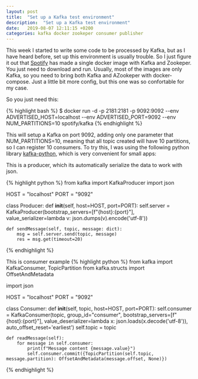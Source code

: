 ```yaml
---
layout: post
title:  "Set up a Kafka test environment"
description:  "Set up a Kafka test environment"
date:   2019-08-07 12:11:15 +0200
categories: kafka docker zookeper consumer publisher
---
```


This week I started to write some code to be processed by Kafka, but as I have heard before, set up this environment is usually trouble. So I just figure it out that [Spotify][kafka-github] has made a single docker image with Kafka and Zookeper. You just need to download and run. Usually, most of the images are only Kafka, so you need to bring both Kafka and AZookeper with docker-compose. Just a little bit more config, but this one was so confortable for my case.

So you just need this:

{% highlight bash %}
$ docker run -d -p 2181:2181 -p 9092:9092 --env ADVERTISED_HOST=localhost --env ADVERTISED_PORT=9092 --env NUM_PARTITIONS=10 spotify/kafka
{% endhighlight %}

This will setup a Kafka on port 9092, adding only one parameter that NUM_PARTITIONS=10, meaning that all topic created will have 10 partitions, so I can register 10 consumers. To try this, I was using the following python library [kafka-python][lib-link], which is very convenient for small apps:

This is a producer, which its automatically serialize the data to work with json.

{% highlight python %}
from kafka import KafkaProducer
import json

HOST = "localhost"
PORT = "9092"

class Producer:
    def __init__(self, host=HOST, port=PORT):
        self.server = KafkaProducer(bootstrap_servers=[f"{host}:{port}"],
                                     value_serializer=lambda v: json.dumps(v).encode('utf-8'))

    def sendMessage(self, topic, message: dict):
        msg = self.server.send(topic, message)
        res = msg.get(timeout=20)
{% endhighlight %}


This is consumer example
{% highlight python %}
from kafka import KafkaConsumer, TopicPartition
from kafka.structs import OffsetAndMetadata

import json

HOST = "localhost"
PORT = "9092"

class Consumer:
    def __init__(self, topic, host=HOST, port=PORT):
        self.consumer = KafkaConsumer(topic,
                                      group_id="consumer",
                                      bootstrap_servers=[f"{host}:{port}"],
                                      value_deserializer=lambda x: json.loads(x.decode('utf-8')),
                                      auto_offset_reset='earliest')
        self.topic = topic

    def readMessage(self):
        for message in self.consumer:
            print(f"Message content {message.value}")
            self.consumer.commit({TopicPartition(self.topic, message.partition): OffsetAndMetadata(message.offset, None)})
{% endhighlight %}



[kafka-github]: https://github.com/spotify/docker-kafka/
[lib-link]: https://pypi.org/project/kafka-python/
